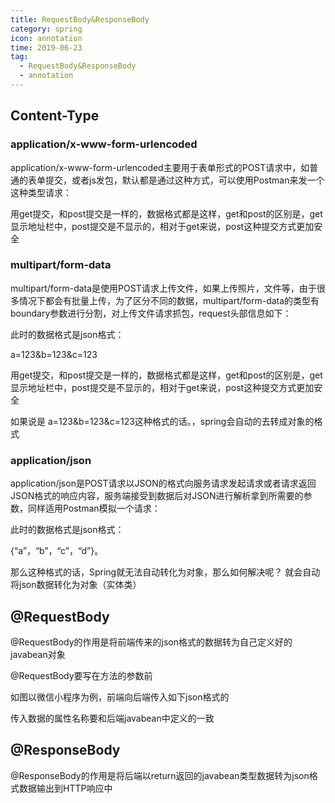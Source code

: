 ```yaml
---
title: RequestBody&ResponseBody
category: spring
icon: annotation
time: 2019-06-23
tag:
  - RequestBody&ResponseBody
  - annotation
---
```


## Content-Type

### application/x-www-form-urlencoded

application/x-www-form-urlencoded主要用于表单形式的POST请求中，如普通的表单提交，或者js发包，默认都是通过这种方式，可以使用Postman来发一个这种类型请求：

用get提交，和post提交是一样的，数据格式都是这样，get和post的区别是，get显示地址栏中，post提交是不显示的，相对于get来说，post这种提交方式更加安全

### multipart/form-data

multipart/form-data是使用POST请求上传文件，如果上传照片，文件等，由于很多情况下都会有批量上传，为了区分不同的数据，multipart/form-data的类型有boundary参数进行分割，对上传文件请求抓包，request头部信息如下：

此时的数据格式是json格式：

a=123&b=123&c=123

用get提交，和post提交是一样的，数据格式都是这样，get和post的区别是，get显示地址栏中，post提交是不显示的，相对于get来说，post这种提交方式更加安全

如果说是 a=123&b=123&c=123这种格式的话。，spring会自动的去转成对象的格式

### application/json

application/json是POST请求以JSON的格式向服务请求发起请求或者请求返回JSON格式的响应内容，服务端接受到数据后对JSON进行解析拿到所需要的参数，同样适用Postman模拟一个请求：

此时的数据格式是json格式：

{“a”，“b”，“c”，“d”}。

那么这种格式的话，Spring就无法自动转化为对象，那么如何解决呢？ 就会自动将json数据转化为对象（实体类）

## @RequestBody

@RequestBody的作用是将前端传来的json格式的数据转为自己定义好的javabean对象

@RequestBody要写在方法的参数前

如图以微信小程序为例，前端向后端传入如下json格式的

传入数据的属性名称要和后端javabean中定义的一致

## @ResponseBody

@ResponseBody的作用是将后端以return返回的javabean类型数据转为json格式数据输出到HTTP响应中


